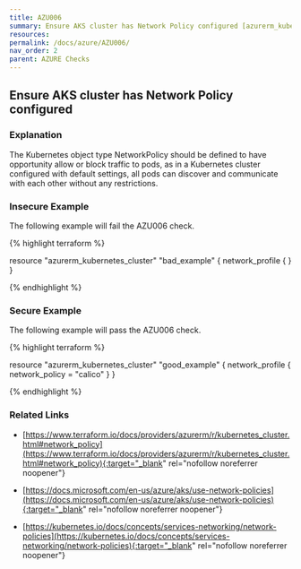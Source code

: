 ```yaml
---
title: AZU006
summary: Ensure AKS cluster has Network Policy configured [azurerm_kubernetes_cluster] 
resources: 
permalink: /docs/azure/AZU006/
nav_order: 2
parent: AZURE Checks
---
```


## Ensure AKS cluster has Network Policy configured

### Explanation


The Kubernetes object type NetworkPolicy should be defined to have opportunity allow or block traffic to pods, as in a Kubernetes cluster configured with default settings, all pods can discover and communicate with each other without any restrictions.



### Insecure Example

The following example will fail the AZU006 check.

{% highlight terraform %}

resource "azurerm_kubernetes_cluster" "bad_example" {
	network_profile {
	  }
}

{% endhighlight %}



### Secure Example

The following example will pass the AZU006 check.

{% highlight terraform %}

resource "azurerm_kubernetes_cluster" "good_example" {
	network_profile {
	  network_policy = "calico"
	  }
}

{% endhighlight %}


### Related Links


- [https://www.terraform.io/docs/providers/azurerm/r/kubernetes_cluster.html#network_policy](https://www.terraform.io/docs/providers/azurerm/r/kubernetes_cluster.html#network_policy){:target="_blank" rel="nofollow noreferrer noopener"}

- [https://docs.microsoft.com/en-us/azure/aks/use-network-policies](https://docs.microsoft.com/en-us/azure/aks/use-network-policies){:target="_blank" rel="nofollow noreferrer noopener"}

- [https://kubernetes.io/docs/concepts/services-networking/network-policies](https://kubernetes.io/docs/concepts/services-networking/network-policies){:target="_blank" rel="nofollow noreferrer noopener"}

